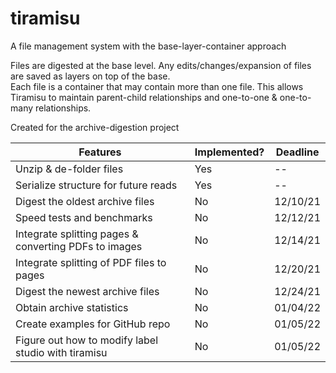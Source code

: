 # tiramisu
 A file management system with the base-layer-container approach

Files are digested at the base level. Any edits/changes/expansion of files are saved as layers on top of the base.   
Each file is a container that may contain more than one file. This allows Tiramisu to maintain parent-child relationships and one-to-one & one-to-many relationships. 

 Created for the archive-digestion project

| Features | Implemented? | Deadline |
| --------------- | --------------- | --------------- |
| Unzip & de-folder files | Yes | --  |
| Serialize structure for future reads| Yes | -- |
| Digest the oldest archive files| No | 12/10/21 |
| Speed tests and benchmarks | No | 12/12/21
| Integrate splitting pages & converting PDFs to images | No | 12/14/21 |
| Integrate splitting of PDF files to pages | No | 12/20/21 | 
| Digest the newest archive files | No | 12/24/21 |
| Obtain archive statistics | No | 01/04/22 |
| Create examples for GitHub repo | No | 01/05/22 |
| Figure out how to modify label studio with tiramisu | No | 01/05/22 |
